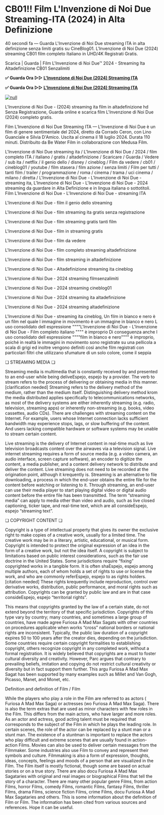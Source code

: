 # CB01!! Film L'Invenzione di Noi Due Streaming-ITA (2024) in Alta Definizione

40 secondi fa — Guarda L'Invenzione di Noi Due streaming ITA in alta definizione senza limiti gratis su CineBlog01. L'Invenzione di Noi Due (2024) streaming CB01 film completo Italiano in UHD/4K Registrati Gratis.

Scarica | Guarda | Film L'Invenzione di Noi Due™ 2024 - Streaming Ita Altadefinizione CB01 Senzalimiti

**✅ Guarda Ora ▷▷ [L'Invenzione di Noi Due (2024) Streaming ITA](https://t.co/VSr7DOYOUy)**

**✅ Guarda Ora ▷▷ [L'Invenzione di Noi Due (2024) Streaming ITA](https://t.co/VSr7DOYOUy)**

[![null](https://static.wixstatic.com/media/855a25_043b5abeb4ae4d35ac003198e7fe56ed~mv2.gif)](https://t.co/VSr7DOYOUy)

L'Invenzione di Noi Due - (2024) streaming ita film in altadefinizione hd Senza Registrazione, Guarda online e scarica film L'Invenzione di Noi Due (2024) completo gratis.

Film L'Invenzione di Noi Due Streaming ITA — L'Invenzione di Noi Due è un film di genere sentimentale del 2024, diretto da Corrado Ceron, con Lino Guanciale e Silvia D'Amico. Uscita al cinema il 18 luglio 2024. Durata 110 minuti. Distribuito da Be Water Film in collaborazione con Medusa Film.

L'Invenzione di Noi Due streaming ita / L'Invenzione di Noi Due / 2024 / film completo ITA / italiano / gratis / altadefinizione / Scaricare / Guarda / Vedere / sub ita / netflix / il genio dello / disney / cineblog / Film da vedere / cb01 / cineblog01 / youtube / film stasera / film azione / senza limiti / Film per tutti / tanti film / trailer / programmazione / roma / cinema / trama / uci cinema / milano / diretta / L'Invenzione di Noi Due - L'Invenzione di Noi Due - streaming ita, L'Invenzione di Noi Due - L'Invenzione di Noi Due - 2024 streaming da guardare in Alta Definizione e in lingua italiana o sottotitoli. Film L'Invenzione di Noi Due - L'Invenzione di Noi Due - streaming ITA

L'Invenzione di Noi Due - film il genio dello streaming

L'Invenzione di Noi Due - film streaming ita gratis senza registrazione

L'Invenzione di Noi Due - film streaming gratis tanti film

L'Invenzione di Noi Due - film in streaming gratis

L'Invenzione di Noi Due - film da vedere

L'Invenzione di Noi Due - film completo streaming altadefinizione

L'Invenzione di Noi Due - film streaming in altadefinizione

L'Invenzione di Noi Due - Altadefinizione streaming ita cineblog

L'Invenzione di Noi Due - 2024 streaming filmsenzalimiti

L'Invenzione di Noi Due - 2024 streaming cineblog01

L'Invenzione di Noi Due - 2024 streaming ita altadefinizione

L'Invenzione di Noi Due - 2024 streaming altadefinizione

L'Invenzione di Noi Due - streaming ita cineblog, Un film in bianco e nero è un film nel quale l immagine in movimento è un immagine in bianco e nero L uso consolidato dell espressione """"L'Invenzione di Noi Due - L'Invenzione di Noi Due - Film completo italiano """" è improprio Di conseguenza anche l uso consolidato dell espressione """"film in bianco e nero"""" è improprio, poiché in realtà le immagini in movimento sono registrate su una pellicola a scala di grigi ed inoltre vengono definiti così anche film registrati con particolari filtri che utilizzano sfumature di un solo colore, come il seppia

❏ STREAMING MEDIA ❏

Streaming media is multimedia that is constantly received by and presented to an end-user while being deliveEspejo, espejo by a provider. The verb to stream refers to the process of delivering or obtaining media in this manner.[clarification needed] Streaming refers to the delivery method of the medium, rather than the medium itself. Distinguishing delivery method krom the media distributed applies specifically to telecommunications networks, as most of the delivery systems are either inherently streaming (e.g. radio, television, streaming apps) or inherently non-streaming (e.g. books, video cassettes, audio CDs). There are challenges with streaming content on the Internet. For example, users whose Internet connection lacks sufficient bandwidth may experience stops, lags, or slow buffering of the content. And users lacking compatible hardware or software systems may be unable to stream certain content.

Live streaming is the delivery of Internet content in real-time much as live television broadcasts content over the airwaves via a television signal. Live internet streaming requires a form of source media (e.g. a video camera, an audio interface, screen capture software), an encoder to digitize the content, a media publisher, and a content delivery network to distribute and deliver the content. Live streaming does not need to be recorded at the origination point, although it krequently is. Streaming is an alternative to file downloading, a process in which the end-user obtains the entire file for the content before watching or listening to it. Through streaming, an end-user can use their media player to start playing digital video or digital audio content before the entire file has been transmitted. The term “streaming media” can apply to media other than video and audio, such as live closed captioning, ticker tape, and real-time text, which are all consideEspejo, espejo “streaming text”.

❏ COPYRIGHT CONTENT ❏

Copyright is a type of intellectual property that gives its owner the exclusive right to make copies of a creative work, usually for a limited time. The creative work may be in a literary, artistic, educational, or musical form. Copyright is intended to protect the original expression of an idea in the form of a creative work, but not the idea itself. A copyright is subject to limitations based on public interest considerations, such as the fair use doctrine in the United States. Some jurisdictions require “fixing” copyrighted works in a tangible form. It is often shaEspejo, espejo among multiple authors, each of whom holds a set of rights to use or license the work, and who are commonly referEspejo, espejo to as rights holders.[citation needed] These rights krequently include reproduction, control over derivative works, distribution, public performance, and moral rights such as attribution. Copyrights can be granted by public law and are in that case consideEspejo, espejo “territorial rights”.

This means that copyrights granted by the law of a certain state, do not extend beyond the territory of that specific jurisdiction. Copyrights of this type vary by country; many countries, and sometimes a large group of countries, have made agree Furiosa A Mad Max Sagats with other countries on procedures applicable when works “cross” national borders or national rights are inconsistent. Typically, the public law duration of a copyright expires 50 to 100 years after the creator dies, depending on the jurisdiction. Some countries require certain copyright formalities to establishing copyright, others recognize copyright in any completed work, without a formal registration. It is widely believed that copyrights are a must to foster cultural diversity and creativity. However, Parc argues that contrary to prevailing beliefs, imitation and copying do not restrict cultural creativity or diversity but in fact support them further. This argu Furiosa A Mad Max Sagat has been supported by many examples such as Millet and Van Gogh, Picasso, Manet, and Monet, etc.

Definition and definition of Film / Film

While the players who play a role in the Film are referred to as actors ( Furiosa A Mad Max Saga) or actresses (wo Furiosa A Mad Max Saga). There is also the term extras that are used as minor characters with few roles in the Film. This differs from the main actors, who have larger and more roles. As an actor and actress, good acting talent must be required that corresponds to the subject of the Film in which he plays the leading role. In certain scenes, the role of the actor can be replaced by a stunt man or a stunt man. The existence of a stuntman is important to replace the actors who play difficult and extreme scenes that are usually found in action-action Films. Movies can also be used to deliver certain messages from the Filmmaker. Some industries also use Film to convey and represent their symbols and culture. Filmmaking is also a form of expression, thoughts, ideas, concepts, feelings and moods of a person that are visualized in the Film. The Film itself is mostly fictional, though some are based on actual stories or on a true story. There are also docu Furiosa A Mad Max Sagataries with original and real images or biographical Films that tell the story of a character. There are many other popular genre Films, from action Films, horror Films, comedy Films, romantic Films, fantasy Films, thriller Films, drama Films, science fiction Films, crime Films, docu Furiosa A Mad Max Sagataries and others. This is some information about the definition of Film or Film. The information has been cited from various sources and references. Hope it can be useful.
